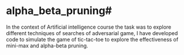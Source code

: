 # alpha_beta_pruning#
In the context of Artificial intelligence course the
task was to explore different techniques of searches of adversarial
game, I have developed code to simulate the game of tic-tac-toe
to explore the effectiveness of mini-max and alpha-beta pruning.

